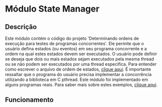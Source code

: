 # Módulo State Manager

## Descrição
Este módulo contém o código do projeto 'Determinando ordens de execução para testes de programas concorrentes'.
Ele permite que o usuário defina estados (ou eventos) em seu programa concorrente e a ordem na qual estes estados devem ser executados. O usuário pode definir se deseja que dois ou mais estados sejam executados pela mesma thread ou se não podem ser executados por uma thread específica. Para entender como escrever o arquivo de ordem de estados, [clique aqui](../README.md#-Como-escrever-o-arquivo-stateFile.txt).
É importante ressaltar que o programa do usuário precisa implementar a concorrência utilizando a biblioteca em C pthread.
Este módulo foi implementado em alguns programas reais. Para saber mais sobre estes exemplos, [clique aqui](../README.md#-Exemplos-de-uso).

## Funcionamento
